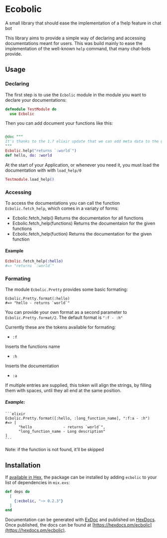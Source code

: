 # Ecobolic

A small library that should ease the implementation of a !help feature in chat bot

This library aims to provide a simple way of declaring and accessing 
documentations meant for users. This was build mainly to ease the implementation 
of the well-known `help` command, that many chat-bots provide.

## Usage

### Declaring 

The first step is to use the `Ecbolic` module in the module you want to
declare your documentations:

```elixir
defmodule TestModule do
  use Ecbolic
```

Then you can add document your functions like this:

```elixir

@doc """
It's thanks to the 1.7 elixir update that we can add meta data to the @doc annotation
"""
Ecbolic.help("returns `:world`")
def hello, do: :world
```

At the start of your Application, or whenever you need it, you must load the documentation with with `load_help/0`

```elixir
Testmodule.load_help()
```

### Accessing
To access the documentations you can call the function `Ecbolic.fetch_help`, which comes in a variaty of forms:

  -  Ecbolic.fetch_help()
     Returns the documentation for all functions
  -  Ecbolic.fetch_help(functions)
     Returns the documentaion for the given functions 
  -  Ecbolic.fetch_help(fuction)
     Returns the documentation for the given function

#### Example

```elixir
Ecbolic.fetch_help(:hello)
#=> "returns `:world`"
```

### Formating

The module `Ecbolic.Pretty` provides some basic formating:

```
Ecbolic.Pretty.format(:hello)
#=> "hello - returns `world`"
```

You can provide your own format as a second parameter to `Ecbolic.Pretty.format/2`.
The default format is `":f - :h"`

Currently these are the tokens available for formating:

  - `:f` 
  
  Inserts the functions name
  - `:h` 
  
  Inserts the documentation
  - `:a` 
  
  If multiple entries are supplied, this token will align the strings, 
  by filling them with spaces, until they all end at the same position.

  ##### Example:
    ```elixir
    Ecbolic.Pretty.format([:hello, :long_function_name], ":f:a - :h")
    #=> [
          "hello              - returns `world`",
          "long_function_name - Long description"
    ]
    ```

  Note: if the function is not found, it'll be skipped

## Installation

If [available in Hex](https://hex.pm/docs/publish), the package can be installed
by adding `ecbolic` to your list of dependencies in `mix.exs`:

```elixir
def deps do
  [
    {:ecbolic, "~> 0.2.3"}
  ]
end
```

Documentation can be generated with [ExDoc](https://github.com/elixir-lang/ex_doc)
and published on [HexDocs](https://hexdocs.pm). Once published, the docs can
be found at [https://hexdocs.pm/ecbolic](https://hexdocs.pm/ecbolic).

